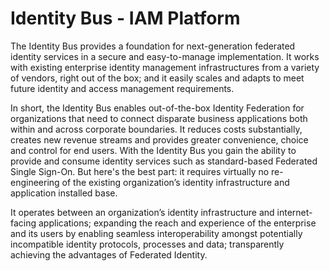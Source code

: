 Identity Bus - IAM Platform
==============================

The Identity Bus provides a foundation for next-generation federated identity services in a secure and easy-to-manage implementation. It works with existing enterprise identity management infrastructures from a variety of vendors, right out of the box; and it easily scales and adapts to meet future identity and access management requirements.

In short, the Identity Bus enables out-of-the-box Identity Federation for organizations that need to connect disparate business applications both within and across corporate boundaries. It reduces costs substantially, creates new revenue streams and provides greater convenience, choice and control for end users. With the Identity Bus you gain the ability to provide and consume identity services such as standard-based Federated Single Sign-On. But here's the best part: it requires virtually no re-engineering of the existing organization’s identity infrastructure and application installed base.

It operates between an organization’s identity infrastructure and internet-facing applications; expanding the reach and experience of the enterprise and its users by enabling seamless interoperability amongst potentially incompatible identity protocols, processes and data; transparently achieving the advantages of Federated Identity.
